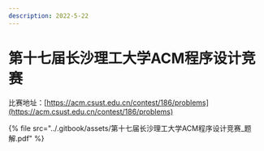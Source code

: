 ```yaml
---
description: 2022-5-22
---
```


# 第十七届长沙理工大学ACM程序设计竞赛

比赛地址：[https://acm.csust.edu.cn/contest/186/problems](https://acm.csust.edu.cn/contest/186/problems)

{% file src="../.gitbook/assets/第十七届长沙理工大学ACM程序设计竞赛_题解.pdf" %}
